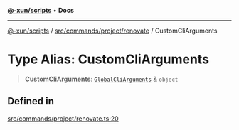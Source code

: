 [**@-xun/scripts**](../../../../../README.md) • **Docs**

***

[@-xun/scripts](../../../../../README.md) / [src/commands/project/renovate](../README.md) / CustomCliArguments

# Type Alias: CustomCliArguments

> **CustomCliArguments**: [`GlobalCliArguments`](../../../../configure/type-aliases/GlobalCliArguments.md) & `object`

## Defined in

[src/commands/project/renovate.ts:20](https://github.com/Xunnamius/xscripts/blob/57333eb95500d47b37fb5be30901f27ce55d7211/src/commands/project/renovate.ts#L20)
